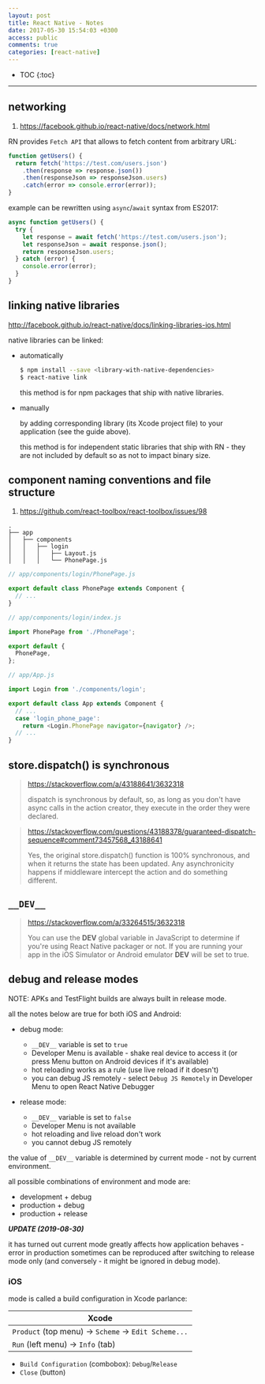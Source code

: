 ```yaml
---
layout: post
title: React Native - Notes
date: 2017-05-30 15:54:03 +0300
access: public
comments: true
categories: [react-native]
---
```


<!-- @format -->

<!-- more -->

<!-- prettier-ignore -->
* TOC
{:toc}
<hr>

## networking

1. <https://facebook.github.io/react-native/docs/network.html>

RN provides `Fetch API` that allows to fetch content from arbitrary URL:

```javascript
function getUsers() {
  return fetch('https://test.com/users.json')
    .then(response => response.json())
    .then(responseJson => responseJson.users)
    .catch(error => console.error(error));
}
```

example can be rewritten using `async`/`await` syntax from ES2017:

```javascript
async function getUsers() {
  try {
    let response = await fetch('https://test.com/users.json');
    let responseJson = await response.json();
    return responseJson.users;
  } catch (error) {
    console.error(error);
  }
}
```

## linking native libraries

<http://facebook.github.io/react-native/docs/linking-libraries-ios.html>

native libraries can be linked:

- automatically

  ```sh
  $ npm install --save <library-with-native-dependencies>
  $ react-native link
  ```

  this method is for npm packages that ship with native libraries.

- manually

  by adding corresponding library (its Xcode project file) to your application
  (see the guide above).

  this method is for independent static libraries that ship with RN - they are
  not included by default so as not to impact binary size.

## component naming conventions and file structure

1. <https://github.com/react-toolbox/react-toolbox/issues/98>

```
.
├── app
│   ├── components
│   │   ├── login
│   │   │   ├── Layout.js
│   │   │   └── PhonePage.js
```

```javascript
// app/components/login/PhonePage.js

export default class PhonePage extends Component {
  // ...
}
```

```javascript
// app/components/login/index.js

import PhonePage from './PhonePage';

export default {
  PhonePage,
};
```

```javascript
// app/App.js

import Login from './components/login';

export default class App extends Component {
  // ...
  case 'login_phone_page':
    return <Login.PhonePage navigator={navigator} />;
  // ...
}
```

## store.dispatch() is synchronous

> <https://stackoverflow.com/a/43188641/3632318>
>
> dispatch is synchronous by default, so, as long as you don't have async calls
> in the action creator, they execute in the order they were declared.

> <https://stackoverflow.com/questions/43188378/guaranteed-dispatch-sequence#comment73457568_43188641>
>
> Yes, the original store.dispatch() function is 100% synchronous, and when it
> returns the state has been updated. Any asynchronicity happens if middleware
> intercept the action and do something different.

## `__DEV__`

> <https://stackoverflow.com/a/33264515/3632318>
>
> You can use the **DEV** global variable in JavaScript to determine if you're
> using React Native packager or not. If you are running your app in the iOS
> Simulator or Android emulator **DEV** will be set to true.

## debug and release modes

NOTE: APKs and TestFlight builds are always built in release mode.

all the notes below are true for both iOS and Android:

- debug mode:

  - `__DEV__` variable is set to `true`
  - Developer Menu is available - shake real device to access it (or press Menu
    button on Android devices if it's available)
  - hot reloading works as a rule (use live reload if it doesn't)
  - you can debug JS remotely - select `Debug JS Remotely` in Developer Menu to
    open React Native Debugger

- release mode:

  - `__DEV__` variable is set to `false`
  - Developer Menu is not available
  - hot reloading and live reload don't work
  - you cannot debug JS remotely

the value of `__DEV__` variable is determined by current mode - not by current
environment.

all possible combinations of environment and mode are:

- development + debug
- production + debug
- production + release

**_UPDATE (2019-08-30)_**

it has turned out current mode greatly affects how application behaves - error
in production sometimes can be reproduced after switching to release mode only
(and conversely - it might be ignored in debug mode).

### iOS

mode is called a build configuration in Xcode parlance:

| Xcode                                              |
| -------------------------------------------------- |
| `Product` (top menu) → `Scheme` → `Edit Scheme...` |
| `Run` (left menu) → `Info` (tab)                   |

- `Build Configuration` (combobox): `Debug`/`Release`
- `Close` (button)
